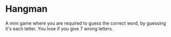 # Hangman
A mini game where you are required to guess the correct word, by guessing it's each letter. You lose if you give 7 wrong letters.
